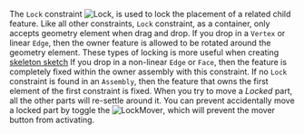 The `Lock` constraint
![Lock](../raw/master/Gui/Resources/icons/constraints/Assembly_ConstraintLock.svg?sanitize=true),
is used to lock the placement of a related child feature. Like all other constraints, `Lock`
constraint, as a container, only accepts geometry element when drag and drop. If you
drop in a `Vertex` or linear `Edge`, then the owner feature is allowed to be
rotated around the geometry element. These types of locking is more useful
when creating [skeleton sketch](Create-Skeleton-Sketch) If you drop in a non-linear `Edge` or
`Face`, then the feature is completely fixed within the owner assembly with
this constraint. If no `Lock` constraint is found in an `Assembly`, then the
feature that owns the first element of the first constraint is fixed. When
you try to move a _Locked_ part, all the other parts will re-settle around
it. You can prevent accidentally move a locked part by toggle the 
![LockMover](../raw/master/Gui/Resources/Assembly_LockMover.svg?sanitize=true),
which will prevent the mover button from activating.


